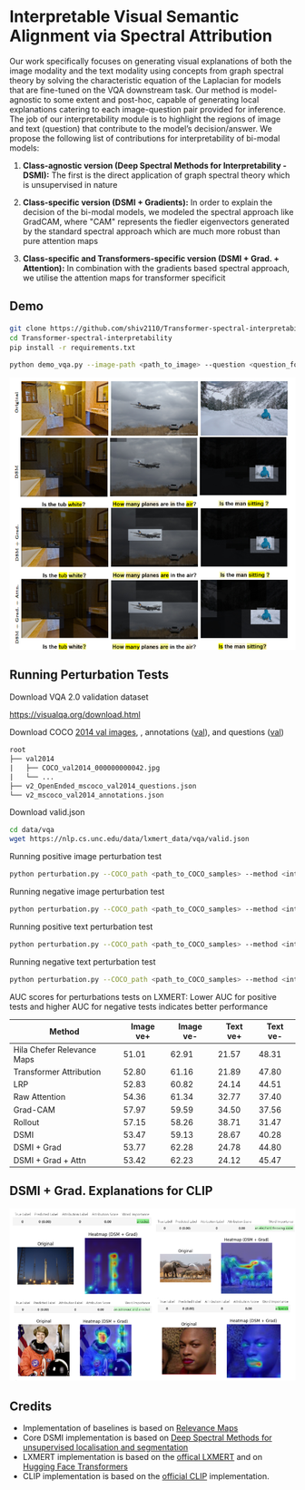 # Interpretable Visual Semantic Alignment via Spectral Attribution

Our work specifically focuses on generating visual explanations of both the image modality and the text modality using concepts from graph spectral theory by solving the characteristic equation of the Laplacian for models that are fine-tuned on the VQA downstream task. Our method is model-agnostic to some extent and post-hoc, capable of generating local explanations catering to each image-question pair provided for inference.
The job of our interpretability module is to highlight the regions of image and text (question) that contribute to the model’s decision/answer. We propose the following list of contributions for interpretability of bi-modal models:
1. **Class-agnostic version (Deep Spectral Methods for Interpretability - DSMI):** The first is the direct application of graph spectral theory which is unsupervised in nature

2. **Class-specific version (DSMI + Gradients):** In order to explain the decision of the bi-modal models, we modeled the spectral approach like GradCAM, where "CAM" represents the fiedler eigenvectors generated by the standard spectral approach which are much more robust than pure attention maps

3. **Class-specific and Transformers-specific version (DSMI + Grad. + Attention):** In combination with the gradients based spectral approach, we utilise the attention maps for transformer specificit


## Demo
```bash
git clone https://github.com/shiv2110/Transformer-spectral-interpretability.git
cd Transformer-spectral-interpretability
pip install -r requirements.txt
```

```bash
python demo_vqa.py --image-path <path_to_image> --question <question_for_image> --method-name <interpretability_method>
```

![Alt text](test_images/lxmert_dsms.png "a title")


## Running Perturbation Tests

Download VQA 2.0 validation dataset

https://visualqa.org/download.html

Download COCO [2014 val images](http://images.cocodataset.org/zips/val2014.zip), , annotations ([val](https://s3.amazonaws.com/cvmlp/vqa/mscoco/vqa/v2_Annotations_Val_mscoco.zip)), and questions ([val](https://s3.amazonaws.com/cvmlp/vqa/mscoco/vqa/v2_Questions_Val_mscoco.zip))

    root
    ├── val2014              
    |   ├── COCO_val2014_000000000042.jpg
    |   └── ...  
    ├── v2_OpenEnded_mscoco_val2014_questions.json
    └── v2_mscoco_val2014_annotations.json

Download valid.json
```bash
cd data/vqa
wget https://nlp.cs.unc.edu/data/lxmert_data/vqa/valid.json
```

Running positive image perturbation test
```bash
python perturbation.py --COCO_path <path_to_COCO_samples> --method <interpretability_method> --is-positive-pert True
```

Running negative image perturbation test
```bash
python perturbation.py --COCO_path <path_to_COCO_samples> --method <interpretability_method> 
```

Running positive text perturbation test
```bash
python perturbation.py --COCO_path <path_to_COCO_samples> --method <interpretability_method> --is-text-pert True --is-positive-pert True
```

Running negative text perturbation test
```bash
python perturbation.py --COCO_path <path_to_COCO_samples> --method <interpretability_method> --is-text-pert True
```

AUC scores for perturbations tests on LXMERT: Lower AUC for positive tests and higher AUC for negative tests indicates better performance

| Method                                       | Image ve+                 | Image ve-                | Text ve+                | Text ve-                |
|----------------------------------------------|---------------------------|--------------------------|--------------------------|--------------------------|
| Hila Chefer Relevance Maps                           | 51.01                 | 62.91                | 21.57                | 48.31                |
| Transformer Attribution                  | 52.80                 | 61.16                    | 21.89                | 47.80                |
| LRP                                    | 52.83                   | 60.82                    | 24.14                    | 44.51                    |
| Raw Attention                                | 54.36                     | 61.34                    | 32.77                    | 37.40                    |
| Grad-CAM                                 | 57.97                     | 59.59                    | 34.50                    | 37.56                    |
| Rollout                                  | 57.15                     | 58.26                    | 38.71                    | 31.47                    |
| DSMI                         | 53.47                     | 59.13                    | 28.67                    | 40.28                    |
| DSMI + Grad                  | 53.77                     | 62.28                | 24.78                    | 44.80                    |
| DSMI + Grad + Attn      | 53.42                     | 62.23                  | 24.12                  | 45.47                  |


## DSMI + Grad. Explanations for CLIP

![DSMI + Grad. on CLIP](test_images/clip_viz.png "Image and text relevance for CLIP")

## Credits

- Implementation of baselines is based on [Relevance Maps](https://github.com/hila-chefer/Transformer-MM-Explainability)
- Core DSMI implementation is based on [Deep Spectral Methods for unsupervised localisation and segmentation](https://github.com/lukemelas/deep-spectral-segmentation)
- LXMERT implementation is based on the [offical LXMERT](https://github.com/airsplay/lxmertimplementation) and on [Hugging Face Transformers](https://github.com/huggingface/transformers)
- CLIP implementation is based on the [official CLIP](https://github.com/openai/CLIP) implementation.